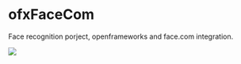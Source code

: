 ofxFaceCom
==========

Face recognition porject, openframeworks and face.com integration.

<img src="https://github.com/ailove-lab/ofxFaceCom/blob/master/screenshot.png?raw=true"/>